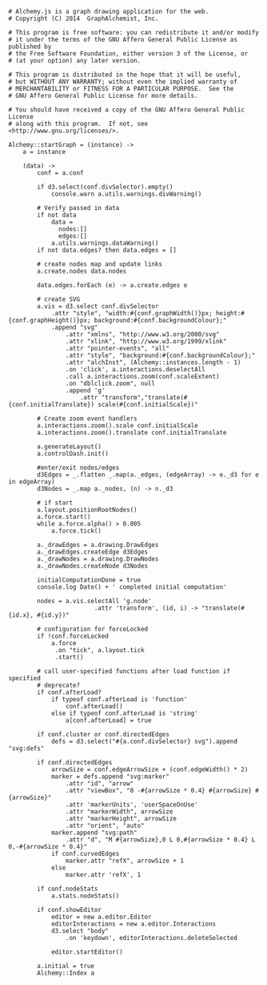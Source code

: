     # Alchemy.js is a graph drawing application for the web.
    # Copyright (C) 2014  GraphAlchemist, Inc.

    # This program is free software: you can redistribute it and/or modify
    # it under the terms of the GNU Affero General Public License as published by
    # the Free Software Foundation, either version 3 of the License, or
    # (at your option) any later version.

    # This program is distributed in the hope that it will be useful,
    # but WITHOUT ANY WARRANTY; without even the implied warranty of
    # MERCHANTABILITY or FITNESS FOR A PARTICULAR PURPOSE.  See the
    # GNU Affero General Public License for more details.

    # You should have received a copy of the GNU Affero General Public License
    # along with this program.  If not, see <http://www.gnu.org/licenses/>.

    Alchemy::startGraph = (instance) ->
        a = instance

        (data) ->
            conf = a.conf

            if d3.select(conf.divSelector).empty()
                console.warn a.utils.warnings.divWarning()

            # Verify passed in data
            if not data
                data =
                  nodes:[]
                  edges:[]
                a.utils.warnings.dataWarning()
            if not data.edges? then data.edges = []

            # create nodes map and update links
            a.create.nodes data.nodes

            data.edges.forEach (e) -> a.create.edges e

            # create SVG
            a.vis = d3.select conf.divSelector
                .attr "style", "width:#{conf.graphWidth()}px; height:#{conf.graphHeight()}px; background:#{conf.backgroundColour};"
                .append "svg"
                    .attr "xmlns", "http://www.w3.org/2000/svg"
                    .attr "xlink", "http://www.w3.org/1999/xlink"
                    .attr "pointer-events", "all"
                    .attr "style", "background:#{conf.backgroundColour};"
                    .attr "alchInst", (Alchemy::instances.length - 1)
                    .on 'click', a.interactions.deselectAll
                    .call a.interactions.zoom(conf.scaleExtent)
                    .on "dblclick.zoom", null
                    .append 'g'
                        .attr "transform","translate(#{conf.initialTranslate}) scale(#{conf.initialScale})"
            
            # Create zoom event handlers
            a.interactions.zoom().scale conf.initialScale
            a.interactions.zoom().translate conf.initialTranslate

            a.generateLayout()
            a.controlDash.init()

            #enter/exit nodes/edges
            d3Edges = _.flatten _.map(a._edges, (edgeArray) -> e._d3 for e in edgeArray)
            d3Nodes = _.map a._nodes, (n) -> n._d3

            # if start
            a.layout.positionRootNodes()
            a.force.start()
            while a.force.alpha() > 0.005
                a.force.tick()

            a._drawEdges = a.drawing.DrawEdges
            a._drawEdges.createEdge d3Edges
            a._drawNodes = a.drawing.DrawNodes
            a._drawNodes.createNode d3Nodes 

            initialComputationDone = true
            console.log Date() + ' completed initial computation'

            nodes = a.vis.selectAll 'g.node'
                            .attr 'transform', (id, i) -> "translate(#{id.x}, #{id.y})"

            # configuration for forceLocked
            if !conf.forceLocked
                a.force
                 .on "tick", a.layout.tick
                 .start()

            # call user-specified functions after load function if specified
            # deprecate?
            if conf.afterLoad?
                if typeof conf.afterLoad is 'function'
                    conf.afterLoad()
                else if typeof conf.afterLoad is 'string'
                    a[conf.afterLoad] = true

            if conf.cluster or conf.directedEdges
                defs = d3.select("#{a.conf.divSelector} svg").append "svg:defs"

            if conf.directedEdges
                arrowSize = conf.edgeArrowSize + (conf.edgeWidth() * 2)
                marker = defs.append "svg:marker"
                    .attr "id", "arrow"
                    .attr "viewBox", "0 -#{arrowSize * 0.4} #{arrowSize} #{arrowSize}"
                    .attr 'markerUnits', 'userSpaceOnUse'
                    .attr "markerWidth", arrowSize
                    .attr "markerHeight", arrowSize
                    .attr "orient", "auto"
                marker.append "svg:path"
                    .attr "d", "M #{arrowSize},0 L 0,#{arrowSize * 0.4} L 0,-#{arrowSize * 0.4}"
                if conf.curvedEdges
                    marker.attr "refX", arrowSize + 1
                else
                    marker.attr 'refX', 1 

            if conf.nodeStats
                a.stats.nodeStats()

            if conf.showEditor
                editor = new a.editor.Editor
                editorInteractions = new a.editor.Interactions
                d3.select "body"
                    .on 'keydown', editorInteractions.deleteSelected

                editor.startEditor()

            a.initial = true
            Alchemy::Index a
